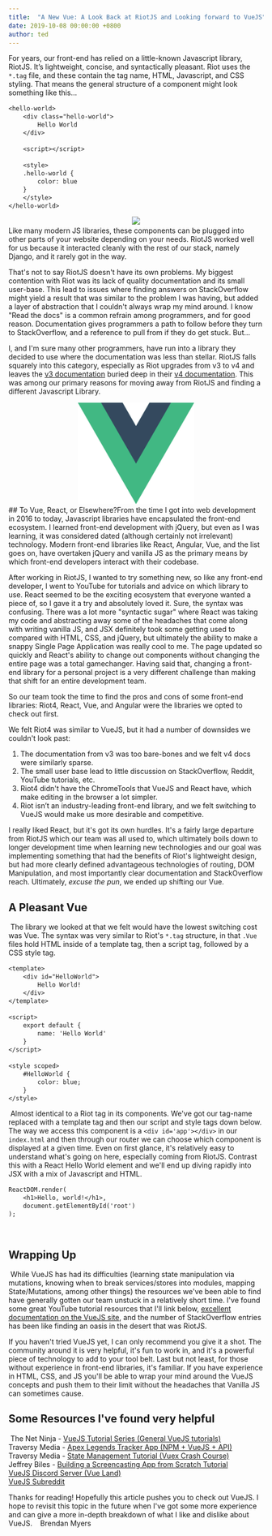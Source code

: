 ```yaml
---
title:  "A New Vue: A Look Back at RiotJS and Looking forward to VueJS"
date: 2019-10-08 00:00:00 +0800
author: ted
---
```

For years, our front-end has relied on a little-known Javascript library, RiotJS. It’s lightweight, concise, and syntactically pleasant. Riot uses the `*.tag` file, and these contain the tag name, HTML, Javascript, and CSS styling. That means the general structure of a component might look something like this…

<!--more-->

```
<hello-world>
    <div class="hello-world">
        Hello World
    </div>
​
    <script></script>
    
    <style>
    .hello-world {
        color: blue
    }
    </style>
</hello-world>
```

<div style="text-align: center;">
    <img style="height: 200px;" src="/assets/images/riot.svg">
</div>
​
Like many modern JS libraries, these components can be plugged into other parts of your website depending on your needs. RiotJS worked well for us because it interacted cleanly with the rest of our stack, namely Django, and it rarely got in the way.
​ 

That's not to say RiotJS doesn't have its own problems. My biggest contention with Riot was its lack of quality documentation and its small user-base. This lead to issues where finding answers on StackOverflow might yield a result that was similar to the problem I was having, but added a layer of abstraction that I couldn't always wrap my mind around. I know "Read the docs" is a common refrain among programmers, and for good reason. Documentation gives programmers a path to follow before they turn to StackOverflow, and a reference to pull from if they do get stuck. But…
​  

I, and I'm sure many other programmers, have run into a library they decided to use where the documentation was less than stellar. RiotJS falls squarely into this category, especially as Riot upgrades from v3 to v4 and leaves the [v3 documentation](https://v3.riotjs.now.sh/api/) buried deep in their [v4 documentation](https://riot.js.org/documentation/). This was among our primary reasons for moving away from RiotJS and finding a different Javascript Library.
​  
<div style="text-align: center;">
    <img style="height: 200px;" src="/assets/images/vuejslogo.png">
</div>
## To Vue, React, or Elsewhere?
​
From the time I got into web development in 2016 to today, Javascript libraries have encapsulated the front-end ecosystem. I learned front-end development with jQuery, but even as I was learning, it was considered dated (although certainly not irrelevant) technology. Modern front-end libraries like React, Angular, Vue, and the list goes on, have overtaken jQuery and vanilla JS as the primary means by which front-end developers interact with their codebase.
  ​
  
After working in RiotJS, I wanted to try something new, so like any front-end developer, I went to YouTube for tutorials and advice on which library to use. React seemed to be the exciting ecosystem that everyone wanted a piece of, so I gave it a try and absolutely loved it. Sure, the syntax was confusing. There was a lot more "syntactic sugar" where React was taking my code and abstracting away some of the headaches that come along with writing vanilla JS, and JSX definitely took some getting used to compared with HTML, CSS, and jQuery, but ultimately the ability to make a snappy Single Page Application was really cool to me. The page updated so quickly and React's ability to change out components without changing the entire page was a total gamechanger. Having said that, changing a front-end library for a personal project is a very different challenge than making that shift for an entire development team.​
  
  
So our team took the time to find the pros and cons of some front-end libraries: Riot4, React, Vue, and Angular were the libraries we opted to check out first.
​  

We felt Riot4 was similar to VueJS, but it had a number of downsides we couldn't look past:
 1. The documentation from v3 was too bare-bones and we felt v4 docs were similarly sparse.
 2. The small user base lead to little discussion on StackOverflow, Reddit, YouTube tutorials, etc.
 3. Riot4 didn't have the ChromeTools that VueJS and React have, which make editing in the browser a lot simpler.
 4. Riot isn’t an industry-leading front-end library, and we felt switching to VueJS would make us more desirable and competitive.

I really liked React, but it's got its own hurdles. It's a fairly large departure from RiotJS which our team was all used to, which ultimately boils down to longer development time when learning new technologies and our goal was implementing something that had the benefits of Riot's lightweight design, but had more clearly defined advantageous technologies of routing, DOM Manipulation, and most importantly clear documentation and StackOverflow reach. Ultimately, *excuse the pun*, we ended up shifting our Vue.
​
## A Pleasant Vue
​
The library we looked at that we felt would have the lowest switching cost was Vue. The syntax was very similar to Riot's `*.tag` structure, in that `.Vue` files hold HTML inside of a template tag, then a script tag, followed by a CSS style tag.
```
<template>
    <div id="HelloWorld">
        Hello World!
    </div>
</template>
​
<script>
    export default {
        name: 'Hello World'
    }
</script>
​
<style scoped>
    #HelloWorld {
        color: blue;
    }
</style>
```
​
Almost identical to a Riot tag in its components. We've got our tag-name replaced with a template tag and then our script and style tags down below. The way we access this component is a `<div id='app'></div>` in our `index.html` and then through our router we can choose which component is displayed at a given time. Even on first glance, it's relatively easy to understand what's going on here, especially coming from RiotJS. Contrast this with a React Hello World element and we'll end up diving rapidly into JSX with a mix of Javascript and HTML.
​
```
ReactDOM.render(
    <h1>Hello, world!</h1>,
    document.getElementById('root')
);
```
​
## Wrapping Up
​
While VueJS has had its difficulties (learning state manipulation via mutations, knowing when to break services/stores into modules, mapping State/Mutations, among other things) the resources we've been able to find have generally gotten our team unstuck in a relatively short time. I've found some great YouTube tutorial resources that I'll link below, [excellent documentation on the VueJS site](https://vuejs.org/v2/api/), and the number of StackOverflow entries has been like finding an oasis in the desert that was RiotJS.
​  

If you haven't tried VueJS yet, I can only recommend you give it a shot. The community around it is very helpful, it's fun to work in, and it's a powerful piece of technology to add to your tool belt. Last but not least, for those without experience in front-end libraries, it's familiar. If you have experience in HTML, CSS, and JS you'll be able to wrap your mind around the VueJS concepts and push them to their limit without the headaches that Vanilla JS can sometimes cause.
​
​
## Some Resources I've found very helpful
​
The Net Ninja - [VueJS Tutorial Series (General VueJS tutorials)](https://www.youtube.com/watch?v=5LYrN_cAJoA&list=PL4cUxeGkcC9gQcYgjhBoeQH7wiAyZNrYa) 
​  
Traversy Media - [Apex Legends Tracker App (NPM + VueJS + API)](https://youtu.be/8z2qRln9tnc)
​  
Traversy Media - [State Management Tutorial (Vuex Crash Course)](https://youtu.be/5lVQgZzLMHc) 
​  
Jeffrey Biles - [Building a Screencasting App from Scratch Tutorial](https://www.youtube.com/watch?v=vaCrzaeC-RE&list=PLPwpWyfm6JADRf8x1Jc0Da8R71WJyt-Jn) 
​  
[VueJS Discord Server (Vue Land)](https://vue.land/) 
​  
[VueJS Subreddit](https://www.reddit.com/r/vuejs/)
​  

Thanks for reading! Hopefully this article pushes you to check out VueJS. I hope to revisit this topic in the future when I've got some more experience and can give a more in-depth breakdown of what I like and dislike about VueJS.
​
​
​
Brendan Myers
